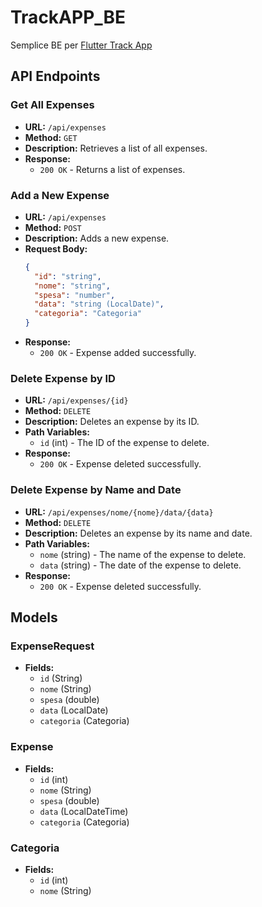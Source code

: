 # TrackAPP_BE
Semplice BE per [Flutter Track App](https://github.com/GGNado/Flutter_Corso/tree/main/3-Flutter-Tracker-APP/track_app)


## API Endpoints

### Get All Expenses
- **URL:** `/api/expenses`
- **Method:** `GET`
- **Description:** Retrieves a list of all expenses.
- **Response:**
  - `200 OK` - Returns a list of expenses.

### Add a New Expense
- **URL:** `/api/expenses`
- **Method:** `POST`
- **Description:** Adds a new expense.
- **Request Body:**
  ```json
  {
    "id": "string",
    "nome": "string",
    "spesa": "number",
    "data": "string (LocalDate)",
    "categoria": "Categoria"
  }
  ```
- **Response:**
    - `200 OK` - Expense added successfully.

### Delete Expense by ID
- **URL:** `/api/expenses/{id}`
- **Method:** `DELETE`
- **Description:** Deletes an expense by its ID.
- **Path Variables:**
    - `id` (int) - The ID of the expense to delete.
- **Response:**
    - `200 OK` - Expense deleted successfully.

### Delete Expense by Name and Date
- **URL:** `/api/expenses/nome/{nome}/data/{data}`
- **Method:** `DELETE`
- **Description:** Deletes an expense by its name and date.
- **Path Variables:**
    - `nome` (string) - The name of the expense to delete.
    - `data` (string) - The date of the expense to delete.
- **Response:**
    - `200 OK` - Expense deleted successfully.

## Models

### ExpenseRequest
- **Fields:**
    - `id` (String)
    - `nome` (String)
    - `spesa` (double)
    - `data` (LocalDate)
    - `categoria` (Categoria)

### Expense
- **Fields:**
    - `id` (int)
    - `nome` (String)
    - `spesa` (double)
    - `data` (LocalDateTime)
    - `categoria` (Categoria)

### Categoria
- **Fields:**
    - `id` (int)
    - `nome` (String)
